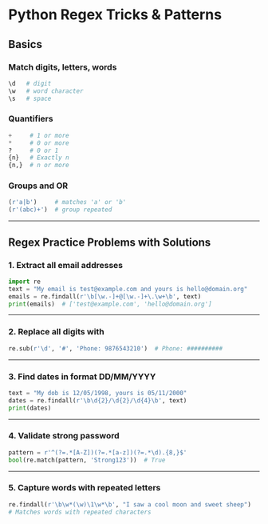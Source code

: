 # Python Regex Tricks & Patterns

## Basics

### Match digits, letters, words
```python
\d   # digit
\w   # word character
\s   # space
```

### Quantifiers
```python
+     # 1 or more
*     # 0 or more
?     # 0 or 1
{n}   # Exactly n
{n,}  # n or more
```

### Groups and OR
```python
(r'a|b')     # matches 'a' or 'b'
(r'(abc)+')  # group repeated
```

---

## Regex Practice Problems with Solutions

### 1. Extract all email addresses
```python
import re
text = "My email is test@example.com and yours is hello@domain.org"
emails = re.findall(r'\b[\w.-]+@[\w.-]+\.\w+\b', text)
print(emails)  # ['test@example.com', 'hello@domain.org']
```

---

### 2. Replace all digits with #
```python
re.sub(r'\d', '#', 'Phone: 9876543210')  # Phone: ##########
```

---

### 3. Find dates in format DD/MM/YYYY
```python
text = "My dob is 12/05/1998, yours is 05/11/2000"
dates = re.findall(r'\b\d{2}/\d{2}/\d{4}\b', text)
print(dates)
```

---

### 4. Validate strong password
```python
pattern = r'^(?=.*[A-Z])(?=.*[a-z])(?=.*\d).{8,}$'
bool(re.match(pattern, 'Strong123'))  # True
```

---

### 5. Capture words with repeated letters
```python
re.findall(r'\b\w*(\w)\1\w*\b', "I saw a cool moon and sweet sheep")  
# Matches words with repeated characters
```
